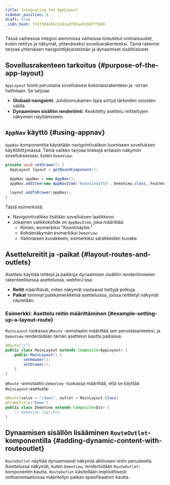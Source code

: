 ```yaml
---
title: Integrating the AppLayout
sidebar_position: 6
draft: true
_i18n_hash: fd2f3844bbcb102adf05ae01b07ff8d8
---
```

Tässä vaiheessa integroi aiemmissa vaiheissa toteutetut ominaisuudet, kuten reititys ja näkymät, yhtenäiseksi sovellusrakenteeksi. Tämä rakenne tarjoaa yhtenäisen navigointijärjestelmän ja dynaamiset sisältöalueet.

## Sovellusrakenteen tarkoitus {#purpose-of-the-app-layout}

`AppLayout` toimii perustana sovelluksesi kokonaisrakenteen ja -virran hallintaan. Se tarjoaa:
- **Globaali navigointi**: Johdonmukainen tapa siirtyä tärkeiden osioiden välillä.
- **Dynaaminen sisällön renderöinti**: Keskitetty asettelu reititettyjen näkymien näyttämiseen.

## `AppNav` käyttö {#using-appnav}

`AppNav` komponenttia käytetään navigointivalikon luomiseen sovelluksen käyttöliittymässä. Tämä valikko tarjoaa linkkejä erilaisiin näkymiin sovelluksessasi, kuten `DemoView`:

```java title="MainLayout.java"
private void setDrawer() {
  AppLayout layout = getBoundComponent();

  AppNav appNav = new AppNav();
  appNav.addItem(new AppNavItem("Koontinäyttö", DemoView.class, FeatherIcon.MESSAGE_CIRCLE.create()));

  layout.addToDrawer(appNav);
}
```

Tästä esimerkistä:
- Navigointivalikko lisätään sovelluksen laatikkoon.
- Jokainen valikkokohde on `AppNavItem`, joka määrittää:
  - Nimen, esimerkiksi "Koontinäyttö."
  - Kohdenäkymän esimerkiksi `DemoView`.
  - Valinnaisen kuvakkeen, esimerkiksi sarakkeiden kuvake.

## Asettelureitit ja -paikat {#layout-routes-and-outlets}

Asettelu käyttää reittejä ja paikkoja dynaamisen sisällön renderöimiseen rakenteellisessa asettelussa. webforJ:ssa:
- **Reitit** määrittävät, miten näkymät vastaavat tiettyjä polkuja.
- **Paikat** toimivat paikkamerkkeinä asetteluissa, joissa reititetyt näkymät näytetään.

### Esimerkki: Asettelu reitin määrittäminen {#example-setting-up-a-layout-route}

`MainLayout` luokassa `@Route` -annotaatio määrittää sen perustasanteeksi, ja `DemoView` renderöidään tämän asettelun kautta paikassa:

```java title="MainLayout.java"
@Route("/")
public class MainLayout extends Composite<AppLayout> {
    public MainLayout() {
        setHeader();
        setDrawer();
    }
}
```

`@Route` -annotaatio `DemoView` -luokassa määrittää, että se käyttää `MainLayout`-asetusta:

```java title="DemoView.java"
@Route(value = "/demo", outlet = MainLayout.class)
@FrameTitle("Demo")
public class DemoView extends Composite<Div> {
    // DemoView logiikka
}
```

## Dynaamisen sisällön lisääminen `RouteOutlet`-komponentilla {#adding-dynamic-content-with-routeoutlet}

`RouteOutlet` näyttää dynaamisesti näkymiä aktiivisen reitin perusteella. Asettelussa näkymät, kuten `DemoView`, renderöidään `RouteOutlet`-komponentin kautta. `RouteOutlet` käsitellään implisiittisesti reittiannotaatioissa määritellyn paikan spesifikaation kautta.
